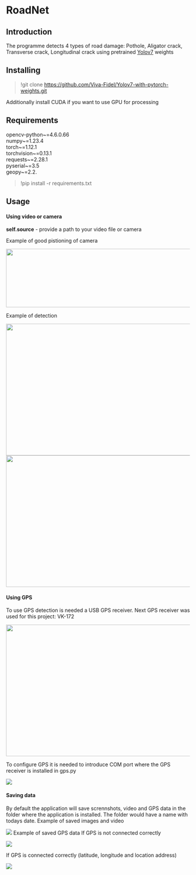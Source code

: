 # RoadNet
## Introduction
The programme detects 4 types of road damage: Pothole, Aligator crack, Transverse crack, Longitudinal crack using pretrained [Yolov7](https://github.com/WongKinYiu/yolov7) weights

## Installing

>!git clone https://github.com/Viva-Fidel/Yolov7-with-pytorch-weights.git

Additionally install CUDA if you want to use GPU for processing

## Requirements

opencv-python~=4.6.0.66  
numpy~=1.23.4  
torch~=1.12.1  
torchvision~=0.13.1  
requests~=2.28.1  
pyserial~=3.5  
geopy~=2.2. 

>!pip install -r requirements.txt

## Usage

#### Using video or camera
<b>self.source</b> - provide a path to your video file or camera

Example of good pistioning of camera  
<p></p>
<img src="https://user-images.githubusercontent.com/98227548/197174707-53b5e5d7-7535-4805-97c3-dd2f4a6f3a1c.png" height="160" width="540">

Example of detection  
<p></p>
<img src="https://user-images.githubusercontent.com/98227548/197181728-51741055-8ca8-42f9-b79b-9977b0678071.gif" height="360" width="540">  
<img src="https://user-images.githubusercontent.com/98227548/197185014-5034db7e-953c-4525-88c0-7345205a61bd.jpeg" height="360" width="540">

#### Using GPS
To use GPS detection is needed a USB GPS receiver. Next GPS receiver was used for this project: VK-172
<p></p>
<img src="https://user-images.githubusercontent.com/98227548/197186675-bf82cdfe-364e-404f-97a6-075151b170c2.png" height="360" width="540">

To configure GPS it is needed to introduce COM port where the GPS receiver is installed in gps.py  
<p></p>  
<img src="https://user-images.githubusercontent.com/98227548/197187087-2519577f-e7a4-44bb-91d4-8baae81e2436.png"> 

#### Saving data
By default the application will save scrennshots, video and GPS data in the folder where the application is installed. The folder would have a name with todays date. 
Example of saved images and video  
<p></p>  
<img src="https://user-images.githubusercontent.com/98227548/197189170-583d2165-bec0-4682-9e65-fa26912e39c7.png"> 
Example of saved GPS data  
If GPS is not connected correctly  
<p></p>  
<img src="https://user-images.githubusercontent.com/98227548/197189407-7e417885-ba77-468c-a883-237937fa3aed.png"> 
  
If GPS is connected correctly (latitude, longitude and location address)  
<p></p>  
<img src="https://user-images.githubusercontent.com/98227548/197191299-fd2458cf-39c4-437d-80fc-76881cf9126e.png"> 




